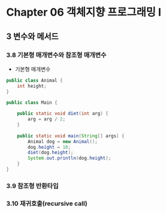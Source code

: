 # Chapter 06 객체지향 프로그래밍 I
## 3 변수와 메서드
### 3.8 기본형 매개변수와 참조형 매개변수
* 기본형 매개변수
```java
public class Animal {
    int height;
}
```
```java
public class Main {
    
    public static void diet(int arg) {
        arg = arg / 2;
    }
    
    public static void main(String[] args) {
        Animal dog = new Animal();        
        dog.height = 10;
        diet(dog.height);
        System.out.println(dog.height);
    }
}
```

### 3.9 참조형 반환타입

### 3.10 재귀호출(recursive call)
